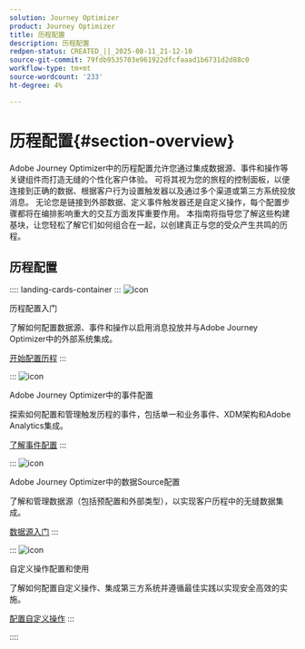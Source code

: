 ```yaml
---
solution: Journey Optimizer
product: Journey Optimizer
title: 历程配置
description: 历程配置
redpen-status: CREATED_||_2025-08-11_21-12-10
source-git-commit: 79fdb9535703e961922dfcfaaad1b6731d2d88c0
workflow-type: tm+mt
source-wordcount: '233'
ht-degree: 4%

---
```



# 历程配置{#section-overview}

Adobe Journey Optimizer中的历程配置允许您通过集成数据源、事件和操作等关键组件而打造无缝的个性化客户体验。 可将其视为您的旅程的控制面板，以便连接到正确的数据、根据客户行为设置触发器以及通过多个渠道或第三方系统投放消息。 无论您是链接到外部数据、定义事件触发器还是自定义操作，每个配置步骤都将在编排影响重大的交互方面发挥重要作用。 本指南将指导您了解这些构建基块，让您轻松了解它们如何组合在一起，以创建真正与您的受众产生共鸣的历程。

## 历程配置

:::: landing-cards-container
:::
![icon](https://cdn.experienceleague.adobe.com/icons/circle-play.svg?lang=zh-Hans)

历程配置入门

了解如何配置数据源、事件和操作以启用消息投放并与Adobe Journey Optimizer中的外部系统集成。

[开始配置历程](../using/configuration/about-data-sources-events-actions.md)
:::

:::
![icon](https://cdn.experienceleague.adobe.com/icons/list-check.svg?lang=zh-Hans)

Adobe Journey Optimizer中的事件配置

探索如何配置和管理触发历程的事件，包括单一和业务事件、XDM架构和Adobe Analytics集成。

[了解事件配置](events-journeys-landing-page.md)
:::

:::
![icon](https://cdn.experienceleague.adobe.com/icons/gear.svg?lang=zh-Hans)

Adobe Journey Optimizer中的数据Source配置

了解和管理数据源（包括预配置和外部类型），以实现客户历程中的无缝数据集成。

[数据源入门](data-source-journeys-landing-page.md)
:::

:::
![icon](https://cdn.experienceleague.adobe.com/icons/screwdriver-wrench.svg?lang=zh-Hans)

自定义操作配置和使用

了解如何配置自定义操作、集成第三方系统并遵循最佳实践以实现安全高效的实施。

[配置自定义操作](action-journeys-landing-page.md)
:::

::::
